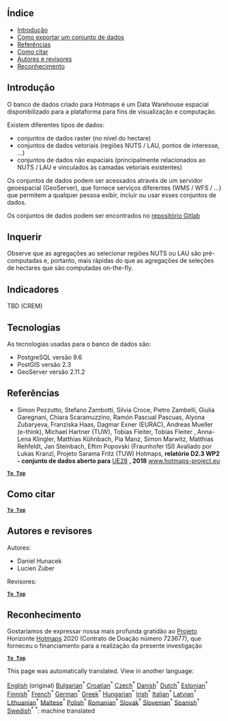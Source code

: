 <h2> Índice </h2><ul><li> <a href="#Introduction">Introdução</a> </li><li> <a href="#How-to-export-a-dataset">Como exportar um conjunto de dados</a> </li><li> <a href="#References">Referências</a> </li><li> <a href="#How-to-cite">Como citar</a> </li><li> <a href="#Authors-and-reviewers">Autores e revisores</a> </li><li> <a href="#acknowledgement">Reconhecimento</a> </li></ul><h2> Introdução </h2><p> O banco de dados criado para Hotmaps é um Data Warehouse espacial disponibilizado para a plataforma para fins de visualização e computação. </p><p> Existem diferentes tipos de dados: </p><ul><li> conjuntos de dados raster (no nível do hectare) </li><li> conjuntos de dados vetoriais (regiões NUTS / LAU, pontos de interesse, ...) </li><li> conjuntos de dados não espaciais (principalmente relacionados ao NUTS / LAU e vinculados às camadas vetoriais existentes) </li></ul><p> Os conjuntos de dados podem ser acessados através de um servidor geoespacial (GeoServer), que fornece serviços diferentes (WMS / WFS / ...) que permitem a qualquer pessoa exibir, incluir ou usar esses conjuntos de dados. </p><p> Os conjuntos de dados podem ser encontrados no <a href="https://gitlab.com/hotmaps">repositório Gitlab</a> </p><h2> Inquerir </h2><p> Observe que as agregações ao selecionar regiões NUTS ou LAU são pré-computadas e, portanto, mais rápidas do que as agregações de seleções de hectares que são computadas on-the-fly. </p><h2> Indicadores </h2><p> TBD (CREM) </p><h2> Tecnologias </h2><p> As tecnologias usadas para o banco de dados são: </p><ul><li> PostgreSQL versão 9.6 </li><li> PostGIS versão 2.3 </li><li> GeoServer versão 2.11.2 </li></ul><h2> Referências </h2><ul><li> Simon Pezzutto, Stefano Zambotti, Silvia Croce, Pietro Zambelli, Giulia Garegnani, Chiara Scaramuzzino, Ramón Pascual Pascuas, Alyona Zubaryeva, Franziska Haas, Dagmar Exner (EURAC), Andreas Mueller (e-think), Michael Hartner (TUW), Tobias Fleiter, Tobias Fleiter , Anna-Lena Klingler, Matthias Kühnbach, Pia Manz, Simon Marwitz, Matthias Rehfeldt, Jan Steinbach, Eftim Popovski (Fraunhofer ISI) Avaliado por Lukas Kranzl, Projeto Sarama Fritz (TUW) Hotmaps, <strong>relatório D2.3 WP2 - conjunto de dados aberto para</strong> <a href="http://www.hotmaps-project.eu/wp-content/uploads/2018/05/D2.3-Hotmaps_FINAL-VERSION_for-upload.pdf">UE28</a> <strong>, 2018</strong> <a href="http://www.hotmaps-project.eu/wp-content/uploads/2018/05/D2.3-Hotmaps_FINAL-VERSION_for-upload.pdf">www.hotmaps-project.eu</a> </li></ul><p><ins> <code><strong><a href="#table-of-contents">To Top</a></strong></code> </ins> </p><h2> Como citar </h2><p><ins> <code><strong><a href="#table-of-contents">To Top</a></strong></code> </ins> </p><h2> Autores e revisores </h2><p> Autores: </p><ul><li> Daniel Hunacek </li><li> Lucien Zuber </li></ul><p> Revisores: </p><p><ins> <code><strong><a href="#table-of-contents">To Top</a></strong></code> </ins> </p><h2> Reconhecimento </h2><p> Gostaríamos de expressar nossa mais profunda gratidão ao <a href="https://www.hotmaps-project.eu">Projeto</a> Horizonte <a href="https://www.hotmaps-project.eu">Hotmaps</a> 2020 (Contrato de Doação número 723677), que forneceu o financiamento para a realização da presente investigação </p><p><ins> <code><strong><a href="#table-of-contents">To Top</a></strong></code> </ins> </p>

This page was automatically translated. View in another language:

[English](en-Database-behind-the-Hotmaps-toolbox) (original) [Bulgarian](bg-Database-behind-the-Hotmaps-toolbox)<sup>\*</sup> [Croatian](hr-Database-behind-the-Hotmaps-toolbox)<sup>\*</sup> [Czech](cs-Database-behind-the-Hotmaps-toolbox)<sup>\*</sup> [Danish](da-Database-behind-the-Hotmaps-toolbox)<sup>\*</sup> [Dutch](nl-Database-behind-the-Hotmaps-toolbox)<sup>\*</sup> [Estonian](et-Database-behind-the-Hotmaps-toolbox)<sup>\*</sup> [Finnish](fi-Database-behind-the-Hotmaps-toolbox)<sup>\*</sup> [French](fr-Database-behind-the-Hotmaps-toolbox)<sup>\*</sup> [German](de-Database-behind-the-Hotmaps-toolbox)<sup>\*</sup> [Greek](el-Database-behind-the-Hotmaps-toolbox)<sup>\*</sup> [Hungarian](hu-Database-behind-the-Hotmaps-toolbox)<sup>\*</sup> [Irish](ga-Database-behind-the-Hotmaps-toolbox)<sup>\*</sup> [Italian](it-Database-behind-the-Hotmaps-toolbox)<sup>\*</sup> [Latvian](lv-Database-behind-the-Hotmaps-toolbox)<sup>\*</sup> [Lithuanian](lt-Database-behind-the-Hotmaps-toolbox)<sup>\*</sup> [Maltese](mt-Database-behind-the-Hotmaps-toolbox)<sup>\*</sup> [Polish](pl-Database-behind-the-Hotmaps-toolbox)<sup>\*</sup>  [Romanian](ro-Database-behind-the-Hotmaps-toolbox)<sup>\*</sup> [Slovak](sk-Database-behind-the-Hotmaps-toolbox)<sup>\*</sup> [Slovenian](sl-Database-behind-the-Hotmaps-toolbox)<sup>\*</sup> [Spanish](es-Database-behind-the-Hotmaps-toolbox)<sup>\*</sup> [Swedish](sv-Database-behind-the-Hotmaps-toolbox)<sup>\*</sup>
<sup>\*</sup>: machine translated
